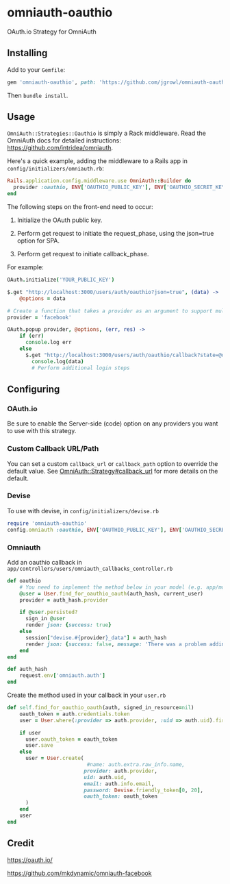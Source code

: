omniauth-oauthio
=================

OAuth.io Strategy for OmniAuth

## Installing

Add to your `Gemfile`:

```ruby
gem 'omniauth-oauthio', path: 'https://github.com/jgrowl/omniauth-oauthio.git'
```

Then `bundle install`.

## Usage

`OmniAuth::Strategies::Oauthio` is simply a Rack middleware. Read the OmniAuth docs for detailed instructions: https://github.com/intridea/omniauth.

Here's a quick example, adding the middleware to a Rails app in `config/initializers/omniauth.rb`:

```ruby
Rails.application.config.middleware.use OmniAuth::Builder do
  provider :oauthio, ENV['OAUTHIO_PUBLIC_KEY'], ENV['OAUTHIO_SECRET_KEY']
end
```

The following steps on the front-end need to occur:

1. Initialize the OAuth public key.

2. Perform get request to initiate the request_phase, using the json=true option for SPA.

3. Perform get request to initiate callback_phase.

For example:

```coffeescript
OAuth.initialize('YOUR_PUBLIC_KEY')

$.get "http://localhost:3000/users/auth/oauthio?json=true", (data) ->
    @options = data

# Create a function that takes a provider as an argument to support multiple providers
provider = 'facebook'

OAuth.popup provider, @options, (err, res) ->
    if (err)
      console.log err
    else
      $.get "http://localhost:3000/users/auth/oauthio/callback?state=@options.state", (data) ->
        console.log(data)
        # Perform additional login steps
```

## Configuring

### OAuth.io

Be sure to enable the Server-side (code) option on any providers you want to use with this strategy.

### Custom Callback URL/Path

You can set a custom `callback_url` or `callback_path` option to override the default value. See [OmniAuth::Strategy#callback_url](https://github.com/intridea/omniauth/blob/master/lib/omniauth/strategy.rb#L411) for more details on the default.

### Devise
To use with devise, in `config/initializers/devise.rb`

```ruby
require 'omniauth-oauthio'
config.omniauth :oauthio, ENV['OAUTHIO_PUBLIC_KEY'], ENV['OAUTHIO_SECRET_KEY']
```

### Omniauth

Add an oauthio callback in `app/controllers/users/omniauth_callbacks_controller.rb`

```ruby
def oauthio
    # You need to implement the method below in your model (e.g. app/models/user.rb)
    @user = User.find_for_oauthio_oauth(auth_hash, current_user)
    provider = auth_hash.provider

    if @user.persisted?
      sign_in @user
      render json: {success: true}
    else
      session["devise.#{provider}_data"] = auth_hash
      render json: {success: false, message: 'There was a problem adding user!'}
    end
end

def auth_hash
    request.env['omniauth.auth']
end
```

Create the method used in your callback in your `user.rb`

```ruby
def self.find_for_oauthio_oauth(auth, signed_in_resource=nil)
    oauth_token = auth.credentials.token
    user = User.where(:provider => auth.provider, :uid => auth.uid).first

    if user
      user.oauth_token = oauth_token
      user.save
    else
      user = User.create(
                          #name: auth.extra.raw_info.name,
                         provider: auth.provider,
                         uid: auth.uid,
                         email: auth.info.email,
                         password: Devise.friendly_token[0, 20],
                         oauth_token: oauth_token
      )
    end
    user
end
```

## Credit

https://oauth.io/

https://github.com/mkdynamic/omniauth-facebook
